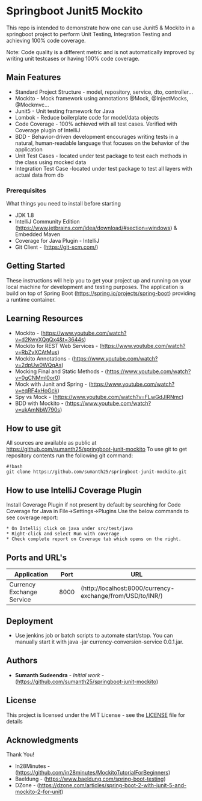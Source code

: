 # Springboot Junit5 Mockito
This repo is intended to demonstrate how one can use Junit5 & Mockito in a springboot project to perform Unit Testing, Integration Testing and achieving 100% code coverage. 

Note: Code quality is a different metric and is not automatically improved by writing unit testcases or having 100% code coverage.

## Main Features

* Standard Project Structure - model, repository, service, dto, controller...
* Mockito - Mock framework using annotations @Mock, @InjectMocks, @Mockmvc...
* Junit5 - Unit testing framework for Java
* Lombok - Reduce boilerplate code for model/data objects
* Code Coverage - 100% achieved with all test cases. Verified with Coverage plugin of IntelliJ
* BDD - Behavior-driven development encourages writing tests in a natural, human-readable language that focuses on the behavior of the application
* Unit Test Cases - located under test package to test each methods in the class using mocked data
* Integration Test Case -located under test package to test all layers with actual data from db

### Prerequisites

What things you need to install before starting

* JDK 1.8
* IntelliJ Community Edition (https://www.jetbrains.com/idea/download/#section=windows) & Embedded Maven
* Coverage for Java Plugin - IntelliJ
* Git Client - (https://git-scm.com/)

## Getting Started

These instructions will help you to get your project up and running on your local machine for development and testing purposes. The application is build on top of Spring Boot (https://spring.io/projects/spring-boot) providing a runtime container. 

## Learning Resources

* Mockito - (https://www.youtube.com/watch?v=d2KwvXQgQx4&t=3644s)
* Mockito for REST Web Services - (https://www.youtube.com/watch?v=RbZvXCAtMus)
* Mockito Annotations - (https://www.youtube.com/watch?v=2dpUw0WQqAs)
* Mocking Final and Static Methods - (https://www.youtube.com/watch?v=0gCNMml0or0)
* Mock with Junit and Spring - (https://www.youtube.com/watch?v=eqRF4xHoGck)
* Spy vs Mock - (https://www.youtube.com/watch?v=FLwGdJIRNmc)
* BDD with Mockito - (https://www.youtube.com/watch?v=ukAmNbW790s)

## How to use git ##

All sources are available as public at https://github.com/sumanth25/springboot-junit-mockito
To use git to get repository contents run the following git command:

```
#!bash
git clone https://github.com/sumanth25/springboot-junit-mockito.git
```

## How to use IntelliJ Coverage Plugin ##

Install Coverage Plugin if not present by default by searching for Code Coverage for Java in File->Settings->Plugins
Use the below commands to see coverage report:

```
* On Intellij click on java under src/test/java
* Right-click and select Run with coverage
* Check complete report on Coverage tab which opens on the right.
```

## Ports and URL's

|     Application       |     Port          |     URL     |
| ------------- | ------------- | ------------------------ |
| Currency Exchange Service | 8000  | (http://localhost:8000/currency-exchange/from/USD/to/INR/) |

## Deployment

* Use jenkins job or batch scripts to automate start/stop. You can manually start it with java -jar currency-conversion-service 0.0.1.jar. 


## Authors

* **Sumanth Sudeendra**  - *Initial work* - (https://github.com/sumanth25/springboot-junit-mockito)

## License

This project is licensed under the MIT License - see the [LICENSE](LICENSE) file for details

## Acknowledgments

Thank You!
* In28Minutes - (https://github.com/in28minutes/MockitoTutorialForBeginners)
* Baeldung - (https://www.baeldung.com/spring-boot-testing)
* DZone - (https://dzone.com/articles/spring-boot-2-with-junit-5-and-mockito-2-for-unit)
